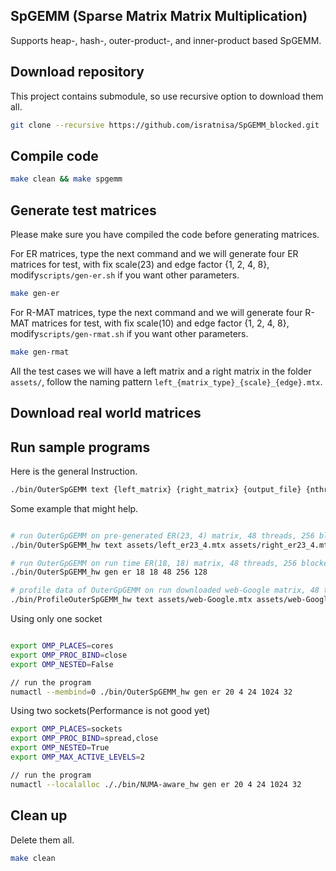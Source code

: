 ## SpGEMM (Sparse Matrix Matrix Multiplication)

Supports heap-, hash-, outer-product-, and inner-product based SpGEMM. 


## Download repository

This project contains submodule, so use recursive option to download them all.

```bash
git clone --recursive https://github.com/isratnisa/SpGEMM_blocked.git
```

## Compile code

```bash
make clean && make spgemm
```

## Generate test matrices

Please make sure you have compiled the code before generating matrices.

For ER matrices, type the next command and we will generate four ER matrices for test, with fix scale(23) and edge factor {1, 2, 4, 8}, modify`scripts/gen-er.sh` if you want other parameters.

```bash
make gen-er
```

For R-MAT matrices, type the next command and we will generate four R-MAT matrices for test, with fix scale(10) and edge factor {1, 2, 4, 8}, modify`scripts/gen-rmat.sh` if you want other parameters.

```bash
make gen-rmat
```

All the test cases we will have a left matrix and a right matrix in the folder `assets/`, follow the naming pattern `left_{matrix_type}_{scale}_{edge}.mtx`.

## Download real world matrices


## Run sample programs

Here is the general Instruction.

```bash
./bin/OuterSpGEMM text {left_matrix} {right_matrix} {output_file} {nthreads} {nblockers} {block_width}
```

Some example that might help.

```bash

# run OuterGpGEMM on pre-generated ER(23, 4) matrix, 48 threads, 256 blockers and width of each blocker is 128
./bin/OuterSpGEMM_hw text assets/left_er23_4.mtx assets/right_er23_4.mtx ~/product.txt 48 256 128

# run OuterGpGEMM on run time ER(18, 18) matrix, 48 threads, 256 blockers and width of each blocker is 128
./bin/OuterSpGEMM_hw gen er 18 18 48 256 128

# profile data of OuterGpGEMM on run downloaded web-Google matrix, 48 threads, 256 blockers and width of each blocker is 128
./bin/ProfileOuterSpGEMM_hw text assets/web-Google.mtx assets/web-Google.mtx ~/product.txt 48 128 128

```

Using only one socket
```bash

export OMP_PLACES=cores
export OMP_PROC_BIND=close
export OMP_NESTED=False

// run the program
numactl --membind=0 ./bin/OuterSpGEMM_hw gen er 20 4 24 1024 32
```

Using two sockets(Performance is not good yet)
```bash
export OMP_PLACES=sockets
export OMP_PROC_BIND=spread,close
export OMP_NESTED=True
export OMP_MAX_ACTIVE_LEVELS=2

// run the program
numactl --localalloc ././bin/NUMA-aware_hw gen er 20 4 24 1024 32

```
## Clean up

Delete them all.

```bash
make clean
```
